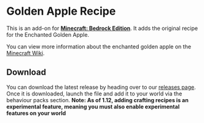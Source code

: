 # Golden Apple Recipe

This is an add-on for **[Minecraft: Bedrock Edition][bedrock-wiki]**.
It adds the original recipe for the Enchanted Golden Apple.

You can view more information about the enchanted golden apple on the [Minecraft Wiki][gapple-wiki].

## Download

You can download the latest release by heading over to our [releases page][releases-page]. Once it is downloaded,
launch the file and add it to your world via the behaviour packs section.
**Note: As of 1.12, adding crafting recipes is an experimental feature, meaning you must also enable experimental
features on your world**


[bedrock-wiki]: https://minecraft.gamepedia.com/Bedrock_Edition
[gapple-wiki]: https://minecraft.gamepedia.com/Golden_Apple
[releases-page]: https://github.com/mcpacks/enchanted-apples/releases
